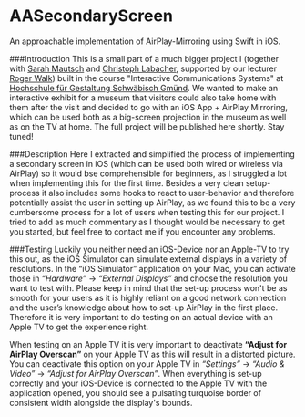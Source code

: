 AASecondaryScreen
===============
An approachable implementation of AirPlay-Mirroring using Swift in iOS.

###Introduction
This is a small part of a much bigger project I (together with [Sarah Mautsch](https://github.com/sarahmautsch) and [Christoph Labacher](https://github.com/christophlabacher), supported by our lecturer [Roger Walk](http://www.uni-ulm.de/?id=5425)) built in the course "Interactive Communications Systems" at [Hochschule für Gestaltung Schwäbisch Gmünd](http://www.hfg-gmuend.de). We wanted to make an interactive exhibit for a museum that visitors could also take home with them after the visit and decided to go with an iOS App + AirPlay Mirroring, which can be used both as a big-screen projection in the museum as well as on the TV at home. The full project will be published here shortly. Stay tuned!

###Description
Here I extracted and simplified the process of implementing a secondary screen in iOS (which can be used both wired or wireless via AirPlay) so it would bse comprehensible for beginners, as I struggled a lot when implementing this for the first time. Besides a very clean setup-process it also includes some hooks to react to user-behavior and therefore potentially assist the user in setting up AirPlay, as we found this to be a very cumbersome process for a lot of users when testing this for our project. I tried to add as much commentary as I thought would be necessary to get you started, but feel free to contact me if you encounter any problems.

###Testing
Luckily you neither need an iOS-Device nor an Apple-TV to try this out, as the iOS Simulator can simulate external displays in a variety of resolutions. In the “iOS Simulator” application on your Mac, you can activate those in *“Hardware”* → *“External Displays”* and choose the resolution you want to test with.
Please keep in mind that the set-up process won't be as smooth for your users as it is highly reliant on a good network connection and the user’s knowledge about how to set-up AirPlay in the first place. Therefore it is very important to do testing on an actual device with an Apple TV to get the experience right.

When testing on an Apple TV it is very important to deactivate **“Adjust for AirPlay Overscan”** on your Apple TV as this will result in a distorted picture. You can deactivate this option on your Apple TV in *“Settings”* → *“Audio & Video”* → *“Adjust for AirPlay Overscan”*. When everything is set-up correctly and your iOS-Device is connected to the Apple TV with the application opened, you should see a pulsating turquoise border of consistent width alongside the display's bounds.
